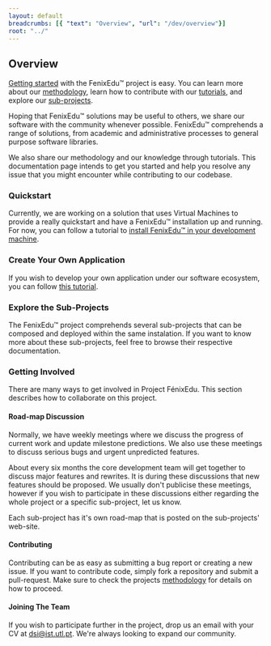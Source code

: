 ```yaml
---
layout: default
breadcrumbs: [{ "text": "Overview", "url": "/dev/overview"}]
root: "../"
---
```


## Overview

[Getting started](#quickstart) with the FenixEdu™ project is easy. You can learn more about our [methodology][Methodology],
learn how to contribute with our [tutorials][Tutorials], and explore our [sub-projects][SubProjects].

Hoping that FenixEdu™ solutions may be useful to others, we share our software
with the community whenever possible. FenixEdu™ comprehends a range of solutions,
from academic and administrative processes to general purpose software libraries.

We also share our methodology and our knowledge through tutorials. This documentation page intends
to get you started and help you resolve any issue that you might encounter while contributing to our codebase.


### Quickstart
Currently, we are working on a solution that uses Virtual Machines to provide a really quickstart and have a FenixEdu™ installation up and running.
For now, you can follow a tutorial to [install FenixEdu™ in your development machine][install FenixEdu™ in your development machine].

### Create Your Own Application

If you wish to develop your own application under our software ecosystem, you can follow [this tutorial][Create your own application].

### Explore the Sub-Projects

The FenixEdu™ project comprehends several sub-projects that can be composed and deployed within the same instalation. If you want to know more about these sub-projects, feel free to browse their respective documentation.

### Getting Involved

There are many ways to get involved in Project FénixEdu. This section describes
how to collaborate on this project.

#### Road-map Discussion

Normally, we have weekly meetings where we discuss the progress of current work
and update milestone predictions. We also use these meetings to discuss serious bugs
and urgent unpredicted features.

About every six months the core development team will get together to discuss
major features and rewrites. It is during these discussions that new features
should be proposed. We usually don't publicise these meetings, however if you
wish to participate in these discussions either regarding the whole project or
a specific sub-project, let us know.

Each sub-project has it's own road-map that is posted on the sub-projects' 
web-site.

#### Contributing

Contributing can be as easy as submitting a bug report or creating a new issue.
If you want to contribute code, simply fork a repository and submit a pull-request.
Make sure to check the projects [methodology][methodology] for details on how to proceed.

#### Joining The Team

If you wish to participate further in the project, drop us an email with your
CV at [dsi@ist.utl.pt][dsi@ist.utl.pt]. We're always looking to expand our
community.

[Técnico Lisboa]: http://www.ist.utl.pt/
[DSI]: http://dsi.ist.utl.pt/
[Methodology]: /dev/methodology
[Tutorials]: /dev/tutorials
[SubProjects]: /dev/sub-projects
[Setup your development environment]: /dev/tutorials/setup-your-development-environment/
[Create your own application]: /dev/tutorials/create-your-own-application/
[install FenixEdu™ in your development machine]: /dev/tutorials/install-fenix-edu/
[Vagrant]: http://vagrantup.com/
[dsi@ist.utl.pt]: mailto:dsi@ist.utl.pt
